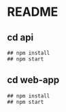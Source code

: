 # README #
  
 ##  cd api 
    ## npm install
    ## npm start

 ##  cd web-app
    ## npm install 
    ## npm start
